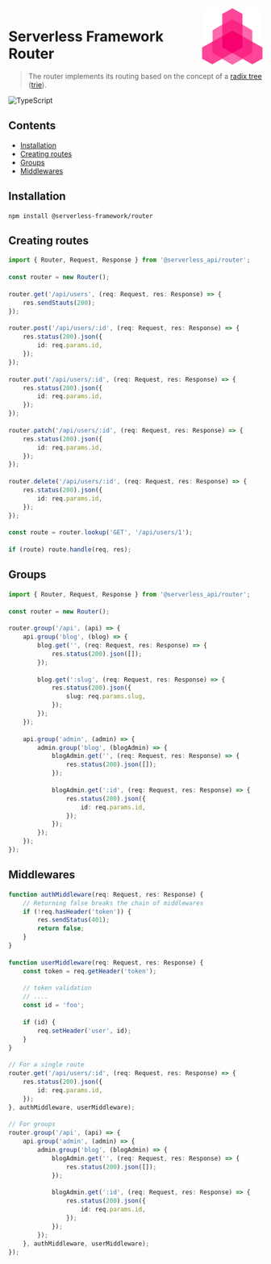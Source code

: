 <img src="../../logo.png" align="right" />

# Serverless Framework Router

> The router implements its routing based on the concept of a [radix tree](https://en.wikipedia.org/wiki/Radix_tree) ([trie](https://en.wikipedia.org/wiki/Trie)).

![TypeScript](https://img.shields.io/badge/typescript-%23007ACC.svg?style=for-the-badge&logo=typescript&logoColor=white)

## Contents

* [Installation](#installation)
* [Creating routes](#creating-routes)
* [Groups](#groups)
* [Middlewares](#middlewares)

## Installation

```shell
npm install @serverless-framework/router
```

## Creating routes

```typescript
import { Router, Request, Response } from '@serverless_api/router';

const router = new Router();

router.get('/api/users', (req: Request, res: Response) => {
    res.sendStauts(200);
});

router.post('/api/users/:id', (req: Request, res: Response) => {
    res.status(200).json({
        id: req.params.id,
    });
});

router.put('/api/users/:id', (req: Request, res: Response) => {
    res.status(200).json({
        id: req.params.id,
    });
});

router.patch('/api/users/:id', (req: Request, res: Response) => {
    res.status(200).json({
        id: req.params.id,
    });
});

router.delete('/api/users/:id', (req: Request, res: Response) => {
    res.status(200).json({
        id: req.params.id,
    });
});

const route = router.lookup('GET', '/api/users/1');

if (route) route.handle(req, res);
```

## Groups

```typescript
import { Router, Request, Response } from '@serverless_api/router';

const router = new Router();

router.group('/api', (api) => {
    api.group('blog', (blog) => {
        blog.get('', (req: Request, res: Response) => {
            res.status(200).json([]);
        });

        blog.get(':slug', (req: Request, res: Response) => {
            res.status(200).json({
                slug: req.params.slug,
            });
        });
    });

    api.group('admin', (admin) => {
        admin.group('blog', (blogAdmin) => {
            blogAdmin.get('', (req: Request, res: Response) => {
                res.status(200).json([]);
            });

            blogAdmin.get(':id', (req: Request, res: Response) => {
                res.status(200).json({
                    id: req.params.id,
                });
            });
        });
    });
});
```

## Middlewares

```typescript
function authMiddleware(req: Request, res: Response) {
    // Returning false breaks the chain of middlewares
    if (!req.hasHeader('token')) {
        res.sendStatus(401);
        return false;
    }
}

function userMiddleware(req: Request, res: Response) {
    const token = req.getHeader('token');

    // token validation
    // ....
    const id = 'foo';

    if (id) {
        req.setHeader('user', id);
    }
}

// For a single route
router.get('/api/users/:id', (req: Request, res: Response) => {
    res.status(200).json({
        id: req.params.id,
    });
}, authMiddleware, userMiddleware);

// For groups
router.group('/api', (api) => {
    api.group('admin', (admin) => {
        admin.group('blog', (blogAdmin) => {
            blogAdmin.get('', (req: Request, res: Response) => {
                res.status(200).json([]);
            });

            blogAdmin.get(':id', (req: Request, res: Response) => {
                res.status(200).json({
                    id: req.params.id,
                });
            });
        });
    }, authMiddleware, userMiddleware);
});
```